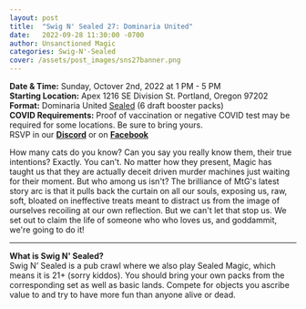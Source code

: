 ```yaml
---
layout: post
title:  "Swig N' Sealed 27: Dominaria United"
date:   2022-09-28 11:30:00 -0700
author: Unsanctioned Magic
categories: Swig-N'-Sealed
cover: /assets/post_images/sns27banner.png
---
```


<b>Date & Time:</b> Sunday, Octover 2nd, 2022 at 1 PM - 5 PM<br>
<b>Starting Location:</b> Apex 1216 SE Division St. Portland, Oregon 97202<br>
<b>Format:</b> Dominaria United <a href="https://magic.wizards.com/en/game-info/gameplay/formats/sealed-deck">Sealed</a> (6 draft booster packs)<br>
<b>COVID Requirements:</b> Proof of vaccination or negative COVID test may be required for some locations. Be sure to bring yours.<br>
RSVP in our <a href="https://discord.gg/N7Vne8He2t" target="_blank"><b>Discord</b></a> or on <a href="https://www.facebook.com/events/918668655782290" target="_blank"><b>Facebook</b></a>

How many cats do you know? Can you say you really know them, their true intentions? Exactly. You can't. No matter how they present, Magic has taught us that they are actually deceit driven murder machines just waiting for their moment. But who among us isn't? The brilliance of MtG's latest story arc is that it pulls back the curtain on all our souls, exposing us, raw, soft, bloated on ineffective treats meant to distract us from the image of ourselves recoiling at our own reflection. But we can't let that stop us. We set out to claim the life of someone who who loves us, and goddammit, we're going to do it!

<hr>

<b>What is Swig N' Sealed?</b><br> 
Swig N’ Sealed is a pub crawl where we also play Sealed Magic, which means it is 21+ (sorry kiddos). You should bring your own packs from the corresponding set as well as basic lands. Compete for objects you ascribe value to and try to have more fun than anyone alive or dead.